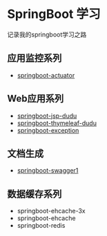 # SpringBoot 学习

记录我的springboot学习之路

## 应用监控系列
- [springboot-actuator](https://www.zybuluo.com/javazjm/note/835135)

## Web应用系列
- [springboot-jsp-dudu](https://www.zybuluo.com/javazjm/note/827058)
- [springboot-thymeleaf-dudu](https://www.zybuluo.com/javazjm/note/669064)
- [springboot-exception](https://www.zybuluo.com/javazjm/note/838031)

## 文档生成
- [springboot-swagger1](https://www.zybuluo.com/javazjm/note/876587)

## 数据缓存系列
- springboot-ehcache-3x
- springboot-ehcache
- springboot-redis
